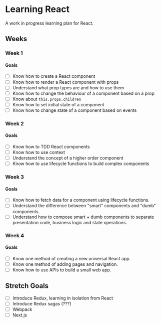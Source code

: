 # Learning React

A work in progress learning plan for React.

## Weeks

### Week 1

#### Goals

- [ ] Know how to create a React component
- [ ] Know how to render a React component with props
- [ ] Understand what prop types are and how to use them
- [ ] Know how to change the behaviour of a component based on a prop
- [ ] Know about `this.props.children`
- [ ] Know how to set initial state of a component
- [ ] Know how to change state of a component based on events

### Week 2

#### Goals

- [ ] Know how to TDD React components
- [ ] Know how to use context
- [ ] Understand the concept of a higher order component
- [ ] Know how to use lifecycle functions to build complex components

### Week 3

#### Goals

- [ ] Know how to fetch data for a component using lifecycle functions.
- [ ] Understand the difference between "smart" components and "dumb" components.
- [ ] Understand how to compose smart + dumb components to separate presentation code, business logic and state operations.

### Week 4

#### Goals

- [ ] Know one method of creating a new universal React app.
- [ ] Know one method of adding pages and navigation.
- [ ] Know how to use APIs to build a small web app.

## Stretch Goals

- [ ] Introduce Redux, learning in isolation from React
- [ ] Introduce Redux sagas (???)
- [ ] Webpack
- [ ] Next.js

